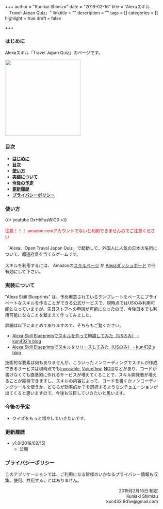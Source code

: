 +++
author = "Kunikai Shimizu"
date = "2019-02-16"
title = "Alexaスキル「Travel Japan Quiz」"
linktitle = ""
description = ""
tags = []
categories = []
highlight = true
draft = false

+++

### **はじめに**

Alexaスキル「Travel Japan Quiz」のページです。

<img src="/img/alexa-skill-travel-japan-quiz.png" width=250 />

### **目次**

<!-- TOC -->

- [**はじめに**](#はじめに)
- [**目次**](#目次)
- [**使い方**](#使い方)
- [**実装について**](#実装について)
- [**今後の予定**](#今後の予定)
- [**更新履歴**](#更新履歴)
- [**プライバシーポリシー**](#プライバシーポリシー)

<!-- /TOC -->

### **使い方**

{{< youtube DxHhFusWlC0 >}}
<br />
<br />
<font color="red">注意！！！ amazon.comアカウントでないと利用できませんのでご注意ください</font>
<br />
<br />
「Alexa、Open Travel Japan Quiz」で起動して、外国人に人気の日本の名所について、都道府県を当てるゲームです。
<br />
<br />
スキルを利用するには、 Amazonの[スキルページ](https://skills-store.amazon.com/deeplink/dp/B07NRZ1R1V?deviceType=app&share&refSuffix=ss_copy) か [Alexaダッシュボード](https://alexa.amazon.com/spa/index.html#skills/dp/B07NRZ1R1V) から有効にして下さい。

### **実装について**

"Alexa Skill Blueprints" は、予め用意されているテンプレートをベースにプライベートなスキルを作ることができる公式サービスで、現時点ではUSのみ利用可能となっていますが、先日ストアへの申請が可能になったので、今後日本でも利用可能になることを踏まえて作ってみました。

詳細は以下にまとめてありますので、そちらもご覧ください。

- [Alexa Skill Blueprintsでスキルを作って申請してみた（USのみ） - kun432's blog](https://kun432.hatenablog.com/entry/alexa_skill_blueprints)
- [Alexa Skill Blueprintsでスキルをリリースしてみた（USのみ） - kun432's blog](https://kun432.hatenablog.com/entry//alexa_skill_blueprints_released)

技術的な要素は何もありませんが、こういったノンコーディングでスキルが作成できるサービスは現時点でも[Invocable](https://www.invocable.com/), [Voiceflow](https://getvoiceflow.com/), [NOID](https://www.noid.ai/)などがあり、コードが書けなくても直感的に作れるサービスが増えてくることで、スキル開発者が増えることが期待できますし、スキルの内容によって、コードを書くかノンコーディングツールを使うか、どちらが効率的か？を選択するようなシチュエーションが出てくると思いますので、今後も注目していきたいと思います。

### **今後の予定**

- クイズをもっと増やしていきたいです。

### **更新履歴**

- v1.0(2019/02/15)
  - 公開

### **プライバシーポリシー**

このアプリケーションでは、ご利用になる皆様のいかなるプライバシー情報も収集、使用、共用することはありません。

<div style="text-align: right;">
2019月2月16日 制定<br />
Kuniaki Shimizu<br />
kun432.8d1w@gmail.com<br />
</div>